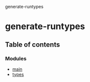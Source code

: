 generate-runtypes

# generate-runtypes

## Table of contents

### Modules

- [main](modules/main.md)
- [types](modules/types.md)
